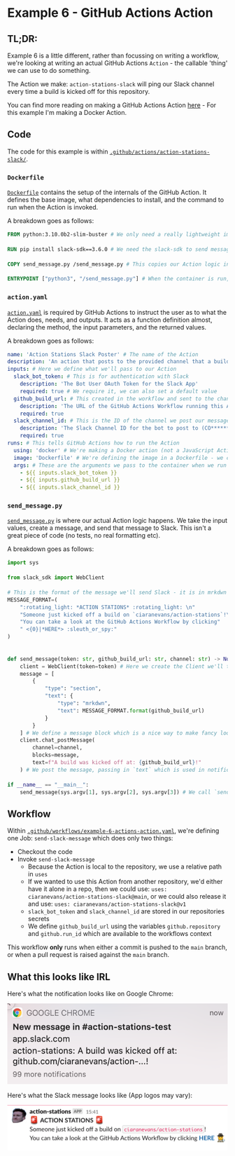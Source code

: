 # Example 6 - GitHub Actions Action

## TL;DR:

Example 6 is a little different, rather than focussing on writing a workflow, we're looking at writing an actual GitHub Actions `Action` - the callable 'thing' we can use to do something.

The Action we make: `action-stations-slack` will ping our Slack channel every time a build is kicked off for this repository.

You can find more reading on making a GitHub Actions Action [here](https://docs.github.com/en/actions/creating-actions) - For this example I'm making a Docker Action.

## Code

The code for this example is within [`.github/actions/action-stations-slack/`](../.github/actions/action-stations-slack/).

### `Dockerfile`

[`Dockerfile`](../.github/actions/action-stations-slack/Dockerfile) contains the setup of the internals of the GitHub Action. It defines the base image, what dependencies to install, and the command to run when the Action is invoked.

A breakdown goes as follows:

```Dockerfile
FROM python:3.10.0b2-slim-buster # We only need a really lightweight image

RUN pip install slack-sdk==3.6.0 # We need the slack-sdk to send messages to Slack

COPY send_message.py /send_message.py # This copies our Action logic into the container

ENTRYPOINT ["python3", "/send_message.py"] # When the container is run, we run the send_message.py script
```

### `action.yaml`

[`action.yaml`](../.github/actions/action-stations-slack/action.yaml) is required by GitHub Actions to instruct the user as to what the Action does, needs, and outputs. It acts as a function definition almost, declaring the method, the input parameters, and the returned values.

A breakdown goes as follows:

```yaml
name: 'Action Stations Slack Poster' # The name of the Action
description: 'An action that posts to the provided channel that a build has been kicked off for the given URL' # A brief blurb of what this action does
inputs: # Here we define what we'll pass to our Action
  slack_bot_token: # This is for authentication with Slack
    description: 'The Bot User OAuth Token for the Slack App'
    required: true # We require it, we can also set a default value
  github_build_url: # This created in the workflow and sent to the channel
    description: 'The URL of the GitHub Actions Workflow running this Action'
    required: true
  slack_channel_id: # This is the ID of the channel we post our message to
    description: 'The Slack Channel ID for the bot to post to (CO*******)'
    required: true
runs: # This tells GitHub Actions how to run the Action
  using: 'docker' # We're making a Docker action (not a JavaScript Action)
  image: 'Dockerfile' # We're defining the image in a Dockerfile - we could just use a image name
  args: # These are the arguments we pass to the container when we run it
    - ${{ inputs.slack_bot_token }}
    - ${{ inputs.github_build_url }}
    - ${{ inputs.slack_channel_id }}
```

### `send_message.py`

[`send_message.py`](../.github/actions/action-stations-slack/send_message.py) is where our actual Action logic happens. We take the input values, create a message, and send that message to Slack. This isn't a great piece of code (no tests, no real formatting etc).

A breakdown goes as follows:

```python
import sys

from slack_sdk import WebClient

# This is the format of the message we'll send Slack - it is in mrkdwn format https://api.slack.com/reference/surfaces/formatting#basics
MESSAGE_FORMAT=(
    ":rotating_light: *ACTION STATIONS* :rotating_light: \n"
    "Someone just kicked off a build on `ciaranevans/action-stations`!\n"
    "You can take a look at the GitHub Actions Workflow by clicking"
    " <{0}|*HERE*> :sleuth_or_spy:"
)


def send_message(token: str, github_build_url: str, channel: str) -> None:
    client = WebClient(token=token) # Here we create the Client we'll talk to Slack with
    message = [
		{
			"type": "section",
			"text": {
				"type": "mrkdwn",
				"text": MESSAGE_FORMAT.format(github_build_url)
			}
		}
	] # We define a message block which is a nice way to make fancy looking Slack messages https://api.slack.com/reference/block-kit
    client.chat_postMessage(
        channel=channel,
        blocks=message,
        text=f"A build was kicked off at: {github_build_url}!"
    ) # We post the message, passing in `text` which is used in notification pop-ups

if __name__ == "__main__":
    send_message(sys.argv[1], sys.argv[2], sys.argv[3]) # We call `send_message` when the script is invoked
```

## Workflow

Within [`.github/workflows/example-6-actions-action.yaml`](../.github/workflows/example-6-actions-action.yaml), we're defining one Job: `send-slack-message` which does only two things:

* Checkout the code
* Invoke `send-slack-message`
  * Because the Action is local to the repository, we use a relative path in `uses`
  * If we wanted to use this Action from another repository, we'd either have it alone in a repo, then we could use: `uses: ciaranevans/action-stations-slack@main`, or we could also release it and use: `uses: ciaranevans/action-stations-slack@v1`
  * `slack_bot_token` and `slack_channel_id` are stored in our repositories secrets
  * We define `github_build_url` using the variables `github.repository` and `github.run_id` which are available to the workflows context

This workflow **only** runs when either a commit is pushed to the `main` branch, or when a pull request is raised against the `main` branch.

## What this looks like IRL

Here's what the notification looks like on Google Chrome:

![Google Chrome Notification](./chrome-notification.png)

Here's what the Slack message looks like (App logos may vary):

![Slack Message](./slack-message.png)
